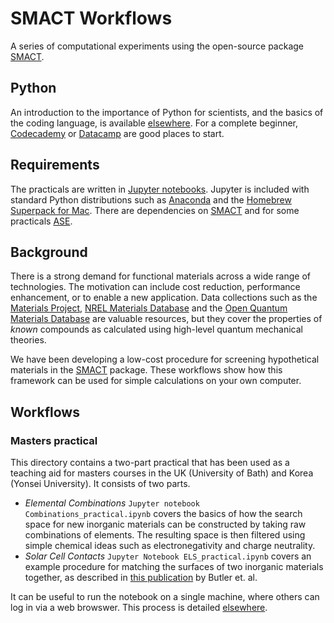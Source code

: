 # SMACT Workflows
A series of computational experiments using the open-source package [SMACT](https://github.com/WMD-group/smact).

## Python
An introduction to the importance of Python for scientists, and the basics of the coding language, is available [elsewhere](https://www.researchgate.net/profile/Brian_Toby/publication/269995603_Whypython_scientists_should_learn_to_program_in_Python/links/549dbd610cf2b803713a7bec.pdf). For a complete beginner, [Codecademy](https://www.codecademy.com/learn/learn-python-3) or [Datacamp](https://www.datacamp.com/courses/intro-to-python-for-data-science) are good places to start. 

## Requirements
The practicals are written in [Jupyter notebooks](http://jupyter.org). Jupyter is included with standard Python distributions such as [Anaconda](https://www.continuum.io/downloads) and the [Homebrew Superpack for Mac](http://stronginference.com/ScipySuperpack/). There are dependencies on [SMACT](https://github.com/WMD-group/smact) and for some practicals [ASE](https://wiki.fysik.dtu.dk/ase/).

## Background
There is a strong demand for functional materials across a wide range of technologies. The motivation can include cost reduction, performance enhancement, or to enable a new application. Data collections such as the [Materials Project](https://www.materialsproject.org), [NREL Materials Database](http://materials.nrel.gov) and the [Open Quantum Materials Database](http://oqmd.org) are valuable resources, but they cover the properties of *known* compounds as calculated using high-level quantum mechanical theories.

We have been developing a low-cost procedure for screening hypothetical materials in the [SMACT](https://github.com/WMD-group/SMACT) package. These workflows show how this framework can be used for simple calculations on your own computer. 

## Workflows

### Masters practical
This directory contains a two-part practical that has been used as a teaching aid for masters courses in the UK (University of Bath) and Korea (Yonsei University).
It consists of two parts.

- *Elemental Combinations* `Jupyter notebook Combinations_practical.ipynb` covers the basics of how the search space for new inorganic materials can be constructed by taking raw combinations of elements. The resulting space is then filtered using simple chemical ideas such as electronegativity and charge neutrality. 
- *Solar Cell Contacts* `Jupyter Notebook ELS_practical.ipynb` covers an example procedure for matching the surfaces of two inorganic materials together, as described in [this publication](https://pubs.rsc.org/en/content/articlelanding/2016/tc/c5tc04091d#!divAbstract) by Butler et. al.

It can be useful to run the notebook on a single machine, where others can log in via a web browswer. This process is detailed [elsewhere](http://jupyter-notebook.readthedocs.org/en/latest/public_server.html).
